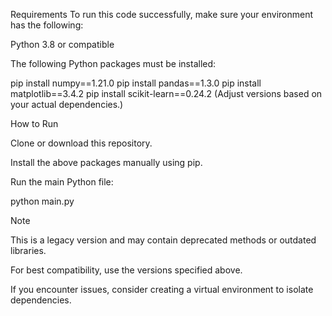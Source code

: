  Requirements
To run this code successfully, make sure your environment has the following:

Python 3.8 or compatible

The following Python packages must be installed:


pip install numpy==1.21.0
pip install pandas==1.3.0
pip install matplotlib==3.4.2
pip install scikit-learn==0.24.2
(Adjust versions based on your actual dependencies.)

 How to Run
 
Clone or download this repository.

Install the above packages manually using pip.

Run the main Python file:

python main.py

Note 

This is a legacy version and may contain deprecated methods or outdated libraries.

For best compatibility, use the versions specified above.

If you encounter issues, consider creating a virtual environment to isolate dependencies.

